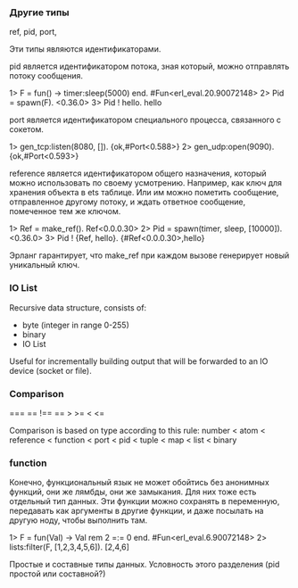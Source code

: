 ### Другие типы 

ref, pid, port, 

Эти типы являются идентификаторами.

pid является идентификатором потока, зная который, можно отправлять потоку сообщения.

1> F = fun() -> timer:sleep(5000) end.
#Fun<erl_eval.20.90072148>
2> Pid = spawn(F).
<0.36.0>
3> Pid ! hello.
hello

port является идентификатором специального процесса, связанного с сокетом.

1> gen_tcp:listen(8080, []).
{ok,#Port<0.588>}
2> gen_udp:open(9090).
{ok,#Port<0.593>}

reference является идентификатором общего назначения, который можно использовать по своему усмотрению. Например, как ключ для хранения объекта в ets таблице. Или им можно пометить сообщение, отправленное другому потоку, и ждать ответное сообщение, помеченное тем же ключом.

1> Ref = make_ref().
Ref<0.0.0.30>
2> Pid = spawn(timer, sleep, [10000]).
<0.36.0>
3> Pid ! {Ref, hello}.
{#Ref<0.0.0.30>,hello}

Эрланг гарантирует, что make_ref при каждом вызове генерирует новый уникальный ключ.

### IO List

Recursive data structure, consists of:
- byte (integer in range 0-255)
- binary
- IO List

Useful for incrementally building output that will be forwarded to an IO device (socket or file).


### Comparison

=== == !== == > >= < <=

Comparison is based on type according to this rule:
number < atom < reference < function < port < pid < tuple < map < list < binary


### function

Конечно, функциональный язык не может обойтись без анонимных функций, они же лямбды, они же замыкания. Для них тоже есть отдельный тип данных. Эти функции можно сохранять в переменную, передавать как аргументы в другие функции, и даже посылать на другую ноду, чтобы выполнить там.

1> F = fun(Val) -> Val rem 2 =:= 0 end.
#Fun<erl_eval.6.90072148>
2> lists:filter(F, [1,2,3,4,5,6]).
[2,4,6]


Простые и составные типы данных. Условность этого разделения (pid простой или составной?)

